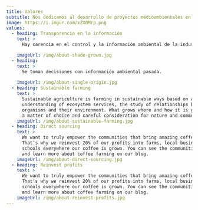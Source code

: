 ```yaml
---
title: Valores
subtitle: Nos dedicamos al desarrollo de proyectos medioambientales en todas sus fases, enfocados en el área marítima costera
image: https://i.imgur.com/xZX0Mrp.png
values:
  - heading: Transparencia en la información
    text: >
      Hay carencia en el control y la información ambiental de la industria acuícola, por tal motivo con la incorporación de nuestras soluciones llegaremos a cubrir esta necesidad.

    imageUrl: /img/about-shade-grown.jpg
  - heading: 
    text: >
      Se toman decisiones con información ambiental pasada.
    
    imageUrl: /img/about-single-origin.jpg
  - heading: Sustainable farming
    text: >
      Sustainable agriculture is farming in sustainable ways based on an
      understanding of ecosystem services, the study of relationships between
      organisms and their environment. What grows where and how it is grown are
      a matter of choice and careful consideration for nature and communities.
    imageUrl: /img/about-sustainable-farming.jpg
  - heading: Direct sourcing
    text: >
      We want to truly empower the communities that bring amazing coffee to you.
      That’s why we reinvest 20% of our profits into farms, local businesses and
      schools everywhere our coffee is grown. You can see the communities grow
      and learn more about coffee farming on our blog.
    imageUrl: /img/about-direct-sourcing.jpg
  - heading: Reinvest profits
    text: >
      We want to truly empower the communities that bring amazing coffee to you.
      That’s why we reinvest 20% of our profits into farms, local businesses and
      schools everywhere our coffee is grown. You can see the communities grow
      and learn more about coffee farming on our blog.
    imageUrl: /img/about-reinvest-profits.jpg
---
```

